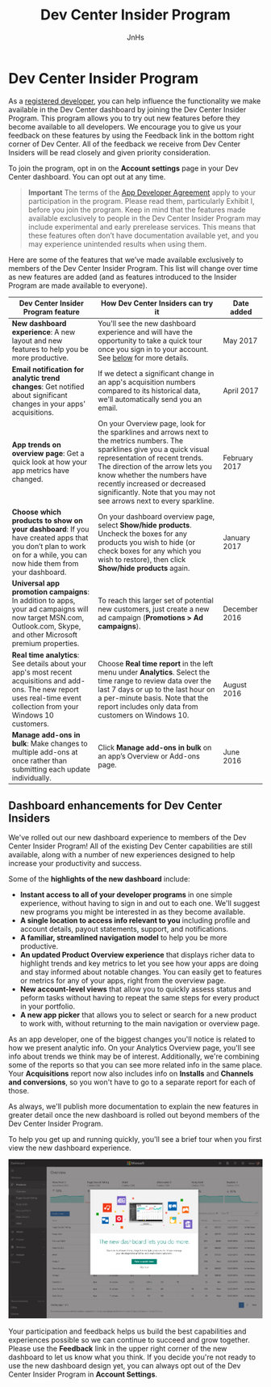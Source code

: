 ﻿---
title: Dev Center Insider Program
description: Try out new Dev Center features before they become available to all developers and let us know what you think.
author: JnHs
ms.author: wdg-dev-content
ms.date: 05/15/2017
ms.topic: article
ms.prod: windows
ms.technology: uwp
keywords: windows 10, uwp
ms.assetid: 6fa470dd-e46e-4af1-b278-54bb501a69b0
---

# Dev Center Insider Program

As a [registered developer](http://go.microsoft.com/fwlink/?LinkID=615100), you can help influence the functionality we make available in the Dev Center dashboard by joining the Dev Center Insider Program. This program allows you to try out new features before they become available to all developers. We encourage you to give us your feedback on these features by using the Feedback link in the bottom right corner of Dev Center. All of the feedback we receive from Dev Center Insiders will be read closely and given priority consideration.

To join the program, opt in on the **Account settings** page in your Dev Center dashboard. You can opt out at any time.

> **Important** The terms of the [App Developer Agreement](https://msdn.microsoft.com/windows/apps/hh694058.aspx) apply to your participation in the program. Please read them, particularly Exhibit I, before you join the program. Keep in mind that the features made available exclusively to people in the Dev Center Insider Program may include experimental and early prerelease services. This means that these features often don’t have documentation available yet, and you may experience unintended results when using them. 

Here are some of the features that we’ve made available exclusively to members of the Dev Center Insider Program. This list will change over time as new features are added (and as features introduced to the Insider Program are made available to everyone).

| Dev Center Insider Program feature   | How Dev Center Insiders can try it | Date added |
|--------------------------------------|------------------------------------|------------|
|**New dashboard experience**: A new layout and new features to help you be more productive. | You'll see the new dashboard experience and will have the opportunity to take a quick tour once you sign in to your account. See [below](#dashboard-enhancements-for-dev-center-insiders) for more details. |May 2017|
|**Email notification for analytic trend changes**: Get notified about significant changes in your apps' acquisitions. | If we detect a significant change in an app's acquisition numbers compared to its historical data, we'll automatically send you an email. |April 2017|
|**App trends on overview page**: Get a quick look at how your app metrics have changed. | On your Overview page, look for the sparklines and arrows next to the metrics numbers. The sparklines give you a quick visual representation of recent trends. The direction of the arrow lets you know whether the numbers have recently increased or decreased significantly. Note that you may not see arrows next to every sparkline. |February 2017|
|**Choose which products to show on your dashboard**: If you have created apps that you don’t plan to work on for a while, you can now hide them from your dashboard. | On your dashboard overview page, select **Show/hide products**. Uncheck the boxes for any products you wish to hide (or check boxes for any which you wish to restore), then click **Show/hide products** again. |January 2017| 
|**Universal app promotion campaigns**: In addition to apps, your ad campaigns will now target MSN.com, Outlook.com, Skype, and other Microsoft premium properties. | To reach this larger set of potential new customers, just create a new ad campaign (**Promotions > Ad campaigns**). |December 2016|
|**Real time analytics**: See details about your app's most recent acquisitions and add-ons. The new report uses real-time event collection from your Windows 10 customers. | Choose **Real time report** in the left menu under **Analytics**. Select the time range to review data over the last 7 days or up to the last hour on a per-minute basis. Note that the report includes only data from customers on Windows 10.  |August 2016|
|**Manage add-ons in bulk**: Make changes to multiple add-ons at once rather than submitting each update individually. | Click **Manage add-ons in bulk** on an app’s Overview or Add-ons page. |June 2016|

## Dashboard enhancements for Dev Center Insiders

We've rolled out our new dashboard experience to members of the Dev Center Insider Program! All of the existing Dev Center capabilities are still available, along with a number of new experiences designed to help increase your productivity and success.

Some of the **highlights of the new dashboard** include:

- **Instant access to all of your developer programs** in one simple experience, without having to sign in and out to each one. We'll suggest new programs you might be interested in as they become available.
- **A single location to access info relevant to you** including profile and account details, payout statements, support, and notifications.
- **A familiar, streamlined navigation model** to help you be more productive.
- **An updated Product Overview experience** that displays richer data to highlight trends and key metrics to let you see how your apps are doing and stay informed about notable changes. You can easily get to features or metrics for any of your apps, right from the overview page.
- **New account-level views** that allow you to quickly assess status and peform tasks without having to repeat the same steps for every product in your portfolio.
- **A new app picker** that allows you to select or search for a new product to work with, without returning to the main navigation or overview page.

As an app developer, one of the biggest changes you'll notice is related to how we present analytic info. On your Analytics Overview page, you'll see info about trends we think may be of interest. Additionally, we're combining some of the reports so that you can see more related info in the same place. Your **Acquisitions** report now also includes info on **Installs** and **Channels and conversions**, so you won't have to go to a separate report for each of those.

As always, we'll publish more documentation to explain the new features in greater detail once the new dashboard is rolled out beyond members of the Dev Center Insider Program.

To help you get up and running quickly, you'll see a brief tour when you first view the new dashboard experience.  

![New dashboard image 1](images/dashboard-1.png)

Your participation and feedback helps us build the best capabilities and experiences possible so we can continue to succeed and grow together. Please use the **Feedback** link in the upper right corner of the new dashboard to let us know what you think. If you decide you're not ready to use the new dashboard design yet, you can always opt out of the Dev Center Insider Program in **Account Settings**.





